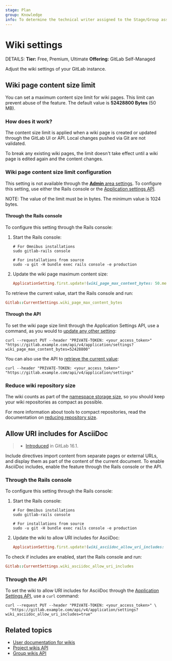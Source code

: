 ```yaml
---
stage: Plan
group: Knowledge
info: To determine the technical writer assigned to the Stage/Group associated with this page, see https://handbook.gitlab.com/handbook/product/ux/technical-writing/#assignments
---
```


# Wiki settings

DETAILS:
**Tier:** Free, Premium, Ultimate
**Offering:** GitLab Self-Managed

Adjust the wiki settings of your GitLab instance.

## Wiki page content size limit

You can set a maximum content size limit for wiki pages. This limit can prevent
abuse of the feature. The default value is **52428800 Bytes** (50 MB).

### How does it work?

The content size limit is applied when a wiki page is created or updated
through the GitLab UI or API. Local changes pushed via Git are not validated.

To break any existing wiki pages, the limit doesn't take effect until a wiki page
is edited again and the content changes.

### Wiki page content size limit configuration

This setting is not available through the [**Admin** area settings](../settings/index.md).
To configure this setting, use either the Rails console
or the [Application settings API](../../api/settings.md).

NOTE:
The value of the limit must be in bytes. The minimum value is 1024 bytes.

#### Through the Rails console

To configure this setting through the Rails console:

1. Start the Rails console:

   ```shell
   # For Omnibus installations
   sudo gitlab-rails console

   # For installations from source
   sudo -u git -H bundle exec rails console -e production
   ```

1. Update the wiki page maximum content size:

   ```ruby
   ApplicationSetting.first.update!(wiki_page_max_content_bytes: 50.megabytes)
   ```

To retrieve the current value, start the Rails console and run:

  ```ruby
  Gitlab::CurrentSettings.wiki_page_max_content_bytes
  ```

#### Through the API

To set the wiki page size limit through the Application Settings API, use a command,
as you would to [update any other setting](../../api/settings.md#change-application-settings):

```shell
curl --request PUT --header "PRIVATE-TOKEN: <your_access_token>" "https://gitlab.example.com/api/v4/application/settings?wiki_page_max_content_bytes=52428800"
```

You can also use the API to [retrieve the current value](../../api/settings.md#get-current-application-settings):

```shell
curl --header "PRIVATE-TOKEN: <your_access_token>" "https://gitlab.example.com/api/v4/application/settings"
```

### Reduce wiki repository size

The wiki counts as part of the [namespace storage size](../settings/account_and_limit_settings.md),
so you should keep your wiki repositories as compact as possible.

For more information about tools to compact repositories,
read the documentation on [reducing repository size](../../user/project/repository/repository_size.md#methods-to-reduce-repository-size).

## Allow URI includes for AsciiDoc

> - [Introduced](https://gitlab.com/gitlab-org/gitlab/-/issues/348687) in GitLab 16.1.

Include directives import content from separate pages or external URLs,
and display them as part of the content of the current document. To enable
AsciiDoc includes, enable the feature through the Rails console or the API.

### Through the Rails console

To configure this setting through the Rails console:

1. Start the Rails console:

   ```shell
   # For Omnibus installations
   sudo gitlab-rails console

   # For installations from source
   sudo -u git -H bundle exec rails console -e production
   ```

1. Update the wiki to allow URI includes for AsciiDoc:

   ```ruby
   ApplicationSetting.first.update!(wiki_asciidoc_allow_uri_includes: true)
   ```

To check if includes are enabled, start the Rails console and run:

  ```ruby
  Gitlab::CurrentSettings.wiki_asciidoc_allow_uri_includes
  ```

### Through the API

To set the wiki to allow URI includes for AsciiDoc through the
[Application Settings API](../../api/settings.md#change-application-settings),
use a `curl` command:

```shell
curl --request PUT --header "PRIVATE-TOKEN: <your_access_token>" \
  "https://gitlab.example.com/api/v4/application/settings?wiki_asciidoc_allow_uri_includes=true"
```

## Related topics

- [User documentation for wikis](../../user/project/wiki/index.md)
- [Project wikis API](../../api/wikis.md)
- [Group wikis API](../../api/group_wikis.md)
